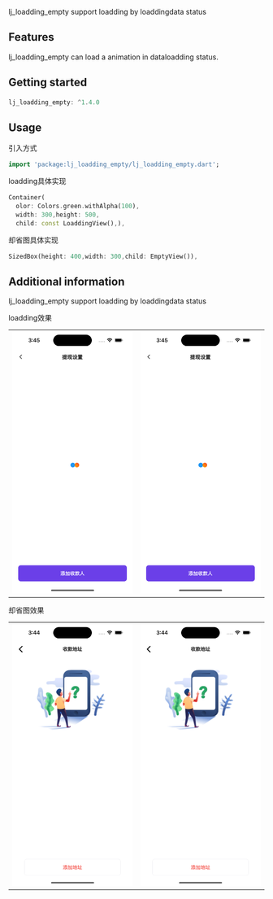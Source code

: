 

lj_loadding_empty support loadding by loaddingdata status

## Features

lj_loadding_empty can load a animation in dataloadding status.

## Getting started

```dart
lj_loadding_empty: ^1.4.0
```

## Usage

引入方式

```dart
import 'package:lj_loadding_empty/lj_loadding_empty.dart';
```


loadding具体实现

```dart
Container(
  olor: Colors.green.withAlpha(100),
  width: 300,height: 500,
  child: const LoaddingView(),),
```


 却省图具体实现

```dart
SizedBox(height: 400,width: 300,child: EmptyView()),
```


## Additional information

lj_loadding_empty support loadding by loaddingdata status


loadding效果

<table>
<tr>
<td valign="center"><img src="https://github.com/JamesBondMine/lj_loadding_empty/blob/main/lib/assets/images/load.png?raw=true"> 
</td>
<td valign="center"><img src="https://github.com/JamesBondMine/lj_loadding_empty/blob/main/lib/assets/images/load.png?raw=true"> 
</td>
</tr>
</table>

却省图效果

<table>
<tr>
<td valign="center"><img src="https://github.com/JamesBondMine/lj_loadding_empty/blob/main/lib/assets/images/empty.png?raw=true"> 
</td>
<td valign="center"><img src="https://github.com/JamesBondMine/lj_loadding_empty/blob/main/lib/assets/images/empty.png?raw=true"> 
</td>
</tr>
</table>

